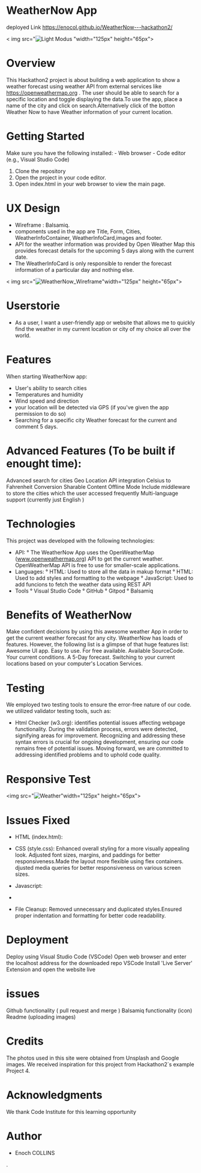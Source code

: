  # WeatherNow App

 deployed Link https://enocol.github.io/WeatherNow---hackathon2/
 
< img src="![Light Modus](https://github.com/Taylor-Carr/WeatherNow---hackathon2/assets/152321059/1cc082c9-5aad-4532-8b78-1fd816d737bd)
"width="125px" height="65px">

# Overview
This Hackathon2 project is about building a web application to show a weather forecast using weather API from external services like https://openweathermap.org . The user should be able to search for a specific location and toggle displaying the data.To use the app, place a name of the city and click on search.Alternatively click of the botton Weather Now to have Weather information of your current location.

# Getting Started
Make sure you have the following installed: - Web browser - Code editor (e.g., Visual Studio Code) 
1. Clone the repository
2. Open the project in your code editor.
3. Open index.html in your web browser to view the main page.
   
# UX Design

- Wireframe : Balsamiq.
-  components used in the app are Title, Form, Cities, WeatherInfoContainer, WeatherInfoCard,images and footer.
-  API for the weather information was provided by Open Weather Map this provides forecast details for the upcoming 5 days along with the current date.
-  The WeatherInfoCard is only responsible to render the forecast information of a particular day and nothing else.
  
  < img src="![WeatherNow_Wireframe](https://github.com/Taylor-Carr/WeatherNow---hackathon2/assets/152321059/705eeef3-a0db-4622-9091-3d4ec15e20ac)"width="125px" height="65px"> 
 

# Userstorie

- As a user, I want a user-friendly app or website that allows me to quickly find the weather in my current location or city of my choice all over the world.  

# Features
When starting WeatherNow app:
- User's ability to search cities
- Temperatures and humidity
- Wind speed and direction
- your location will be detected via GPS (if you've given the app permission to do so)
- Searching for a specific city Weather forecast for the current and comment 5 days.

# Advanced Features (To be built if enought time):
Advanced search for cities
Geo Location API integration
Celsius to Fahrenheit Conversion
Sharable Content
Offline Mode
Include middleware to store the cities which the user accessed frequently
Multi-language support (currently just English )

# Technologies

This project was developed with the following technologies:

- API:
     ° The WeatherNow App  uses the OpenWeatherMap (www.openweathermap.org) API to get the current weather. OpenWeatherMap API is free to use for smaller-scale applications.
- Languages:
     ° HTML: Used to store all the data in makup format
     ° HTML: Used to add styles and formatting to the webpage
     ° JavaScript: Used to add funcions to fetch the weather data using REST API
- Tools
     ° Visual Studio Code
     ° GitHub
     ° Gitpod
     ° Balsamiq

# Benefits of WeatherNow
Make confident decisions by using this awesome weather App in order to get the current weather forecast for any city. WeatherNow has loads of features. However, the following list is a glimpse of that huge features list:
Awesome UI app.
Easy to use.
For free available.
Available SourceCode.
Your current conditions.
A 5-Day forecast.
Switching to your current locations based on your computer's Location Services.


# Testing
We employed two testing tools to ensure the error-free nature of our code. we utilized validator testing tools, such as:
 - Html Checker (w3.org): identifies potential issues affecting webpage functionality.
During the validation process, errors were detected, signifying areas for improvement. Recognizing and addressing these syntax errors is crucial for ongoing development, ensuring our code remains free of potential issues. Moving forward, we are committed to addressing identified problems and to uphold code quality.

# Responsive Test

<img src="![Weather](https://github.com/Taylor-Carr/WeatherNow---hackathon2/assets/152321059/e49afeb2-dc22-495f-bc57-1a338726f367)"width="125px" height="65px">

# Issues Fixed

- HTML (index.html):
  
-  CSS (style.css):
  Enhanced overall styling for a more visually appealing look.
  Adjusted font sizes, margins, and paddings for better responsiveness.Made the layout more flexible using flex containers. djusted media queries for better responsiveness on various screen sizes.
   
-  Javascript:
-  
-   File Cleanup:
  Removed unnecessary and duplicated styles.Ensured proper indentation and formatting for better code readability.

# Deployment
Deploy using  Visual Studio Code (VSCode)
Open web browser and enter the localhost address for the downloaded repo
VSCode
Install 'Live Server' Extension and open the website live
# issues
 Github functionality ( pull request and merge )
 Balsamiq functionality (icon)
 Readme (uploading images)

# Credits
The photos used in this site were obtained from Unsplash and Google images.
We received inspiration for this project from Hackathon2´s example Project 4. 

# Acknowledgments
We thank Code Institute for this learning opportunity

# Author
   -  Enoch  COLLINS
 
 
 
 
.


